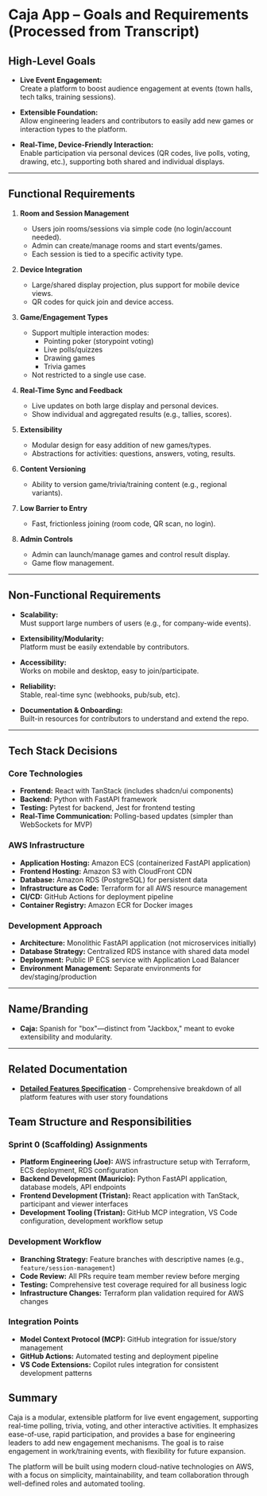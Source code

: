 # Caja App – Goals and Requirements (Processed from Transcript)

## High-Level Goals

- **Live Event Engagement:**  
  Create a platform to boost audience engagement at events (town halls, tech talks, training sessions).

- **Extensible Foundation:**  
  Allow engineering leaders and contributors to easily add new games or interaction types to the platform.

- **Real-Time, Device-Friendly Interaction:**  
  Enable participation via personal devices (QR codes, live polls, voting, drawing, etc.), supporting both shared and individual displays.

---

## Functional Requirements

1. **Room and Session Management**
   - Users join rooms/sessions via simple code (no login/account needed).
   - Admin can create/manage rooms and start events/games.
   - Each session is tied to a specific activity type.

2. **Device Integration**
   - Large/shared display projection, plus support for mobile device views.
   - QR codes for quick join and device access.

3. **Game/Engagement Types**
   - Support multiple interaction modes:
     - Pointing poker (storypoint voting)
     - Live polls/quizzes
     - Drawing games
     - Trivia games
   - Not restricted to a single use case.

4. **Real-Time Sync and Feedback**
   - Live updates on both large display and personal devices.
   - Show individual and aggregated results (e.g., tallies, scores).

5. **Extensibility**
   - Modular design for easy addition of new games/types.
   - Abstractions for activities: questions, answers, voting, results.

6. **Content Versioning**
   - Ability to version game/trivia/training content (e.g., regional variants).

7. **Low Barrier to Entry**
   - Fast, frictionless joining (room code, QR scan, no login).

8. **Admin Controls**
   - Admin can launch/manage games and control result display.
   - Game flow management.

---

## Non-Functional Requirements

- **Scalability:**  
  Must support large numbers of users (e.g., for company-wide events).

- **Extensibility/Modularity:**  
  Platform must be easily extendable by contributors.

- **Accessibility:**  
  Works on mobile and desktop, easy to join/participate.

- **Reliability:**  
  Stable, real-time sync (webhooks, pub/sub, etc).

- **Documentation & Onboarding:**  
  Built-in resources for contributors to understand and extend the repo.

---

## Tech Stack Decisions

### Core Technologies
- **Frontend:** React with TanStack (includes shadcn/ui components)
- **Backend:** Python with FastAPI framework
- **Testing:** Pytest for backend, Jest for frontend testing
- **Real-Time Communication:** Polling-based updates (simpler than WebSockets for MVP)

### AWS Infrastructure  
- **Application Hosting:** Amazon ECS (containerized FastAPI application)
- **Frontend Hosting:** Amazon S3 with CloudFront CDN
- **Database:** Amazon RDS (PostgreSQL) for persistent data
- **Infrastructure as Code:** Terraform for all AWS resource management
- **CI/CD:** GitHub Actions for deployment pipeline
- **Container Registry:** Amazon ECR for Docker images

### Development Approach
- **Architecture:** Monolithic FastAPI application (not microservices initially)
- **Database Strategy:** Centralized RDS instance with shared data model
- **Deployment:** Public IP ECS service with Application Load Balancer
- **Environment Management:** Separate environments for dev/staging/production

---

## Name/Branding

- **Caja:** Spanish for "box"—distinct from "Jackbox," meant to evoke extensibility and modularity.

---

## Related Documentation

- **[Detailed Features Specification](./caja_app_features.md)** - Comprehensive breakdown of all platform features with user story foundations

## Team Structure and Responsibilities

### Sprint 0 (Scaffolding) Assignments
- **Platform Engineering (Joe):** AWS infrastructure setup with Terraform, ECS deployment, RDS configuration
- **Backend Development (Mauricio):** Python FastAPI application, database models, API endpoints
- **Frontend Development (Tristan):** React application with TanStack, participant and viewer interfaces  
- **Development Tooling (Tristan):** GitHub MCP integration, VS Code configuration, development workflow setup

### Development Workflow
- **Branching Strategy:** Feature branches with descriptive names (e.g., `feature/session-management`)
- **Code Review:** All PRs require team member review before merging
- **Testing:** Comprehensive test coverage required for all business logic
- **Infrastructure Changes:** Terraform plan validation required for AWS changes

### Integration Points
- **Model Context Protocol (MCP):** GitHub integration for issue/story management
- **GitHub Actions:** Automated testing and deployment pipeline
- **VS Code Extensions:** Copilot rules integration for consistent development patterns

## Summary

Caja is a modular, extensible platform for live event engagement, supporting real-time polling, trivia, voting, and other interactive activities. It emphasizes ease-of-use, rapid participation, and provides a base for engineering leaders to add new engagement mechanisms. The goal is to raise engagement in work/training events, with flexibility for future expansion.

The platform will be built using modern cloud-native technologies on AWS, with a focus on simplicity, maintainability, and team collaboration through well-defined roles and automated tooling.
